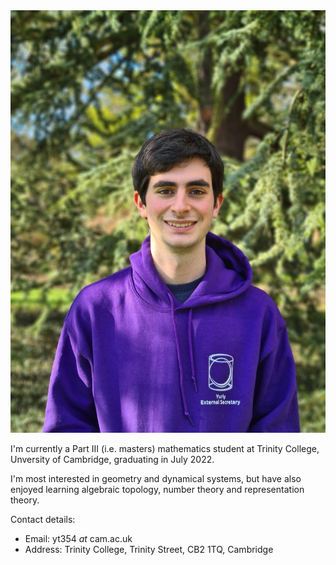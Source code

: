 <div class = "sidebar__right">
    <div class = "sticky">
        <img src="files/img/photo.jpg" alt="Photo of myself" >
    </div>
</div>

I'm currently a Part III (i.e. masters) mathematics student at Trinity College, Unversity of Cambridge, graduating in July 2022.

I'm most interested in geometry and dynamical systems, but have also enjoyed learning algebraic topology, number theory and representation theory.

Contact details:
- Email: yt354 *at* cam.ac.uk
- Address: Trinity College, Trinity Street, CB2 1TQ, Cambridge


